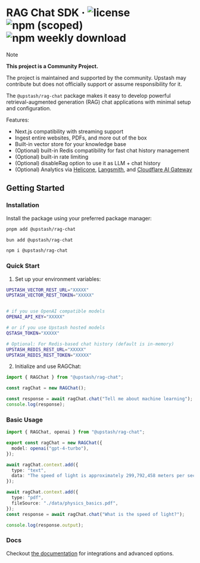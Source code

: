 # RAG Chat SDK &middot; ![license](https://img.shields.io/npm/l/%40upstash%2Frag-chat) ![npm (scoped)](https://img.shields.io/npm/v/@upstash/rag-chat) ![npm weekly download](https://img.shields.io/npm/dw/%40upstash%2Frag-chat)


> [!NOTE]  
> **This project is a Community Project.**
>
> The project is maintained and supported by the community. Upstash may contribute but does not officially support or assume responsibility for it.



The `@upstash/rag-chat` package makes it easy to develop powerful retrieval-augmented generation (RAG) chat applications with minimal setup and configuration.

Features:

- Next.js compatibility with streaming support
- Ingest entire websites, PDFs, and more out of the box
- Built-in vector store for your knowledge base
- (Optional) built-in Redis compatibility for fast chat history management
- (Optional) built-in rate limiting
- (Optional) disableRag option to use it as LLM + chat history
- (Optional) Analytics via [Helicone](https://www.helicone.ai/), [Langsmith](https://www.langchain.com/langsmith), and [Cloudflare AI Gateway](https://developers.cloudflare.com/ai-gateway/)

## Getting Started

### Installation

Install the package using your preferred package manager:

```sh
pnpm add @upstash/rag-chat

bun add @upstash/rag-chat

npm i @upstash/rag-chat
```

### Quick Start

1. Set up your environment variables:

```sh
UPSTASH_VECTOR_REST_URL="XXXXX"
UPSTASH_VECTOR_REST_TOKEN="XXXXX"


# if you use OpenAI compatible models
OPENAI_API_KEY="XXXXX"

# or if you use Upstash hosted models
QSTASH_TOKEN="XXXXX"

# Optional: For Redis-based chat history (default is in-memory)
UPSTASH_REDIS_REST_URL="XXXXX"
UPSTASH_REDIS_REST_TOKEN="XXXXX"
```

2. Initialize and use RAGChat:

```typescript
import { RAGChat } from "@upstash/rag-chat";

const ragChat = new RAGChat();

const response = await ragChat.chat("Tell me about machine learning");
console.log(response);
```

### Basic Usage

```typescript
import { RAGChat, openai } from "@upstash/rag-chat";

export const ragChat = new RAGChat({
  model: openai("gpt-4-turbo"),
});

await ragChat.context.add({
  type: "text",
  data: "The speed of light is approximately 299,792,458 meters per second.",
});

await ragChat.context.add({
  type: "pdf",
  fileSource: "./data/physics_basics.pdf",
});
const response = await ragChat.chat("What is the speed of light?");

console.log(response.output);
```

### Docs

Checkout [the documentation](https://upstash.com/docs/vector/sdks/rag-chat/gettingstarted) for integrations and advanced options.
